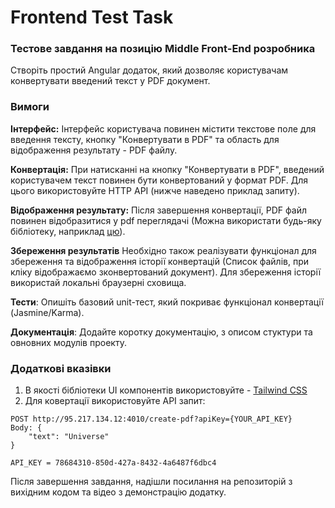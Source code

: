 # Frontend Test Task
### Тестове завдання на позицію Middle Front-End розробника 

Створіть простий Angular додаток, який дозволяє користувачам конвертувати введений текст у PDF документ.

### Вимоги

**Інтерфейс:** Інтерфейс користувача повинен містити текстове поле для введення тексту, кнопку "Конвертувати в PDF" та область для відображення результату - PDF файлу.

**Конвертація:** При натисканні на кнопку "Конвертувати в PDF", введений користувачем текст повинен бути конвертований у формат PDF. Для цього використовуйте HTTP API (нижче наведено приклад запиту).

**Відображення результату:** Після завершення конвертації, PDF файл повинен відобразитися у pdf переглядачі (Можна використати будь-яку бібліотеку, наприклад [цю](https://github.com/intbot/ng2-pdfjs-viewer)).

**Збереження результатів** Необхідно також реалізувати функціонал для збереження та відображення історії конвертацій (Список файлів, при кліку відображаємо зконвертований документ). Для збереження історії використай локальні браузерні сховища.  

**Тести**: Опишіть базовий unit-тест, який покриває функціонал конвертації (Jasmine/Karma).

**Документація**: Додайте коротку документацію, з описом стуктури та овновних модулів проекту.

### Додаткові вказівки
1. В якості бібліотеки UI компонентів використовуйте - [Tailwind CSS](https://tailwindcss.com/)  
2. Для ковертації використовуйте API запит:
```
POST http://95.217.134.12:4010/create-pdf?apiKey={YOUR_API_KEY}
Body: {
    "text": "Universe"
}

API_KEY = 78684310-850d-427a-8432-4a6487f6dbc4
```


Після завершення завдання, надішли посилання на репозиторій з вихідним кодом та відео з демонстрацію додатку.
